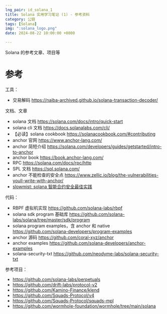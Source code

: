 ```yaml
---
lng_pair: id_solana_1
title: Solana 实用学习笔记 (1) - 参考资料
category: 公链
tags: [Solana]
img: ":solana_logo.png"
date: 2024-08-22 10:00:00 +0800

---
```

<!-- outline-start -->

Solana 的参考文章、项目等

<!-- outline-end -->

# 参考
工具：
- 交易解码 https://naiba-archived.github.io/solana-transaction-decoder/

文档、文章
- solana 文档 https://solana.com/docs/intro/quick-start
- solana cli 文档 https://docs.solanalabs.com/cli/
- 【必读】solana cookbook https://solanacookbook.com/#contributing
- anchor 官网 https://www.anchor-lang.com/
- anchor 简短介绍 https://solana.com/developers/guides/getstarted/intro-to-anchor
- anchor book https://book.anchor-lang.com/
- RPC https://solana.com/docs/rpc/http
- SPL 文档 https://spl.solana.com/
- anchor 不能检查的安全点 https://www.zellic.io/blog/the-vulnerabilities-youll-write-with-anchor/
- [slowmist: solana 智能合约安全最佳实践]( https://github.com/slowmist/solana-smart-contract-security-best-practices/blob/main/README_CN.md)

代码：
- RBPF 虚拟机实现 https://github.com/solana-labs/rbpf
- solana sdk program 基础库 https://github.com/solana-labs/solana/tree/master/sdk/program
- solana program examples，含 anchor 和 native https://github.com/solana-developers/program-examples
- anchor 源码 https://github.com/coral-xyz/anchor
- anchor examples https://github.com/solana-developers/anchor-examples
- solana-security-txt https://github.com/neodyme-labs/solana-security-txt


参考项目：
-  https://github.com/solana-labs/perpetuals
-  https://github.com/drift-labs/protocol-v2
-  https://github.com/Kamino-Finance/klend
-  https://github.com/Squads-Protocol/v4
-  https://github.com/Squads-Protocol/squads-mpl
-  https://github.com/wormhole-foundation/wormhole/tree/main/solana

